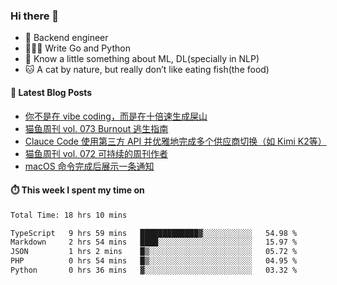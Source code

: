 ### Hi there 👋

- 🔧 Backend engineer
- 👨🏻‍💻 Write Go and Python
- 🔭 Know a little something about ML, DL(specially in NLP)
- 🐱 A cat by nature, but really don’t like eating fish(the food)

#### 📖 Latest Blog Posts
<!-- BLOG-POST-LIST:START -->
- [你不是在 vibe coding，而是在十倍速生成屎山](https://ameow.xyz/archives/vibe-coding-or-shit-generating)
- [猫鱼周刊 vol. 073 Burnout 逃生指南](https://ameow.xyz/archives/weekly-073)
- [Clauce Code 使用第三方 API 并优雅地完成多个供应商切换（如 Kimi K2等）](https://ameow.xyz/archives/claude-code-graceful-usage-with-third-party-api)
- [猫鱼周刊 vol. 072 可持续的周刊作者](https://ameow.xyz/archives/weekly-072)
- [macOS 命令完成后展示一条通知](https://ameow.xyz/archives/display-notification-after-command-finishes-macos)
<!-- BLOG-POST-LIST:END -->

#### ⏱️ This week I spent my time on
<!--START_SECTION:waka-->

```txt
Total Time: 18 hrs 10 mins

TypeScript   9 hrs 59 mins   █████████████▓░░░░░░░░░░░   54.98 %
Markdown     2 hrs 54 mins   ████░░░░░░░░░░░░░░░░░░░░░   15.97 %
JSON         1 hrs 2 mins    █▒░░░░░░░░░░░░░░░░░░░░░░░   05.72 %
PHP          0 hrs 54 mins   █▒░░░░░░░░░░░░░░░░░░░░░░░   04.95 %
Python       0 hrs 36 mins   ▓░░░░░░░░░░░░░░░░░░░░░░░░   03.32 %
```

<!--END_SECTION:waka-->

<!--
**LeslieLeung/LeslieLeung** is a ✨ _special_ ✨ repository because its `README.md` (this file) appears on your GitHub profile.

Here are some ideas to get you started:

- 🔭 I’m currently working on ...
- 🌱 I’m currently learning ...
- 👯 I’m looking to collaborate on ...
- 🤔 I’m looking for help with ...
- 💬 Ask me about ...
- 📫 How to reach me: ...
- 😄 Pronouns: ...
- ⚡ Fun fact: ...
-->
